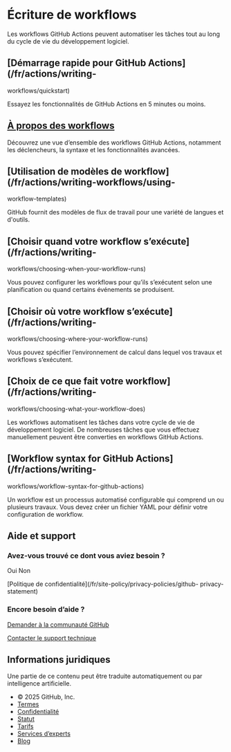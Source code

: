 # Écriture de workflows

Les workflows GitHub Actions peuvent automatiser les tâches tout au long du
cycle de vie du développement logiciel.

## [Démarrage rapide pour GitHub Actions](/fr/actions/writing-
workflows/quickstart)

Essayez les fonctionnalités de GitHub Actions en 5 minutes ou moins.

## [À propos des workflows](/fr/actions/writing-workflows/about-workflows)

Découvrez une vue d’ensemble des workflows GitHub Actions, notamment les
déclencheurs, la syntaxe et les fonctionnalités avancées.

## [Utilisation de modèles de workflow](/fr/actions/writing-workflows/using-
workflow-templates)

GitHub fournit des modèles de flux de travail pour une variété de langues et
d'outils.

## [Choisir quand votre workflow s’exécute](/fr/actions/writing-
workflows/choosing-when-your-workflow-runs)

Vous pouvez configurer les workflows pour qu’ils s’exécutent selon une
planification ou quand certains événements se produisent.

## [Choisir où votre workflow s’exécute](/fr/actions/writing-
workflows/choosing-where-your-workflow-runs)

Vous pouvez spécifier l’environnement de calcul dans lequel vos travaux et
workflows s’exécutent.

## [Choix de ce que fait votre workflow](/fr/actions/writing-
workflows/choosing-what-your-workflow-does)

Les workflows automatisent les tâches dans votre cycle de vie de développement
logiciel. De nombreuses tâches que vous effectuez manuellement peuvent être
converties en workflows GitHub Actions.

## [Workflow syntax for GitHub Actions](/fr/actions/writing-
workflows/workflow-syntax-for-github-actions)

Un workflow est un processus automatisé configurable qui comprend un ou
plusieurs travaux. Vous devez créer un fichier YAML pour définir votre
configuration de workflow.

## Aide et support

### Avez-vous trouvé ce dont vous aviez besoin ?

Oui Non

[Politique de confidentialité](/fr/site-policy/privacy-policies/github-
privacy-statement)

### Encore besoin d’aide ?

[Demander à la communauté
GitHub](https://github.com/orgs/community/discussions)

[Contacter le support technique](https://support.github.com)

## Informations juridiques

Une partie de ce contenu peut être traduite automatiquement ou par
intelligence artificielle.

  * © 2025 GitHub, Inc.
  * [Termes](/fr/site-policy/github-terms/github-terms-of-service)
  * [Confidentialité](/fr/site-policy/privacy-policies/github-privacy-statement)
  * [Statut](https://www.githubstatus.com/)
  * [Tarifs](https://github.com/pricing)
  * [Services d’experts](https://services.github.com)
  * [Blog](https://github.blog)

